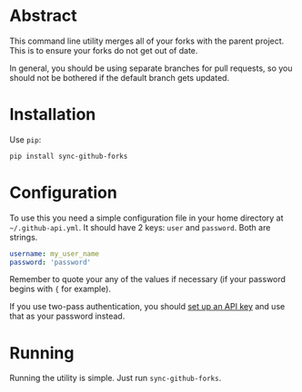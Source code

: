 # Abstract

This command line utility merges all of your forks with the parent project. This is to ensure your forks do not get out of date.

In general, you should be using separate branches for pull requests, so you should not be bothered if the default branch gets updated.

# Installation

Use `pip`:

```bash
pip install sync-github-forks
```

# Configuration

To use this you need a simple configuration file in your home directory at `~/.github-api.yml`. It should have 2 keys: `user` and `password`. Both are strings.

```yaml
username: my_user_name
password: 'password'
```

Remember to quote your any of the values if necessary (if your password begins with `{` for example).

If you use two-pass authentication, you should [set up an API key](https://github.com/settings/applications) and use that as your password instead.

# Running

Running the utility is simple. Just run `sync-github-forks`.
